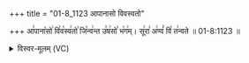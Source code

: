 +++
title = "01-8_1123 आपानासो विवस्वतो"

+++
आ꣣पाना꣡सो꣢ वि꣣व꣡स्व꣢तो꣣ जि꣡न्व꣢न्त उ꣣ष꣢सो꣣ भ꣡ग꣢म्। सू꣢रा꣣ अ꣢ण्वं꣣ वि꣡ त꣢न्वते ॥ 01-8:1123 ॥

<details><summary>विस्वर-मूलम् (VC)</summary>

आपानासो विवस्वतो जिन्वन्त उषसो भगम् । सूरा अण्वं वि तन्वते ॥११२३॥
</details>